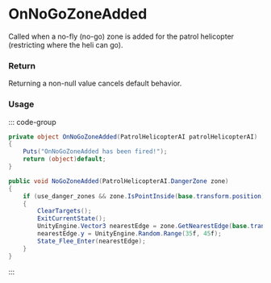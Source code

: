 # OnNoGoZoneAdded
<Badge type="info" text="Entity"/>[<Badge type="danger" text="Carbon Compatible"/>](https://github.com/CarbonCommunity/Carbon)[<Badge type="warning" text="Oxide Compatible"/>](https://github.com/OxideMod/Oxide.Rust)
Called when a no-fly (no-go) zone is added for the patrol helicopter (restricting where the heli can go).

### Return
Returning a non-null value cancels default behavior.

### Usage
::: code-group
```csharp [Example]
private object OnNoGoZoneAdded(PatrolHelicopterAI patrolHelicopterAI)
{
	Puts("OnNoGoZoneAdded has been fired!");
	return (object)default;
}
```
```csharp [Source — Assembly-CSharp @ PatrolHelicopterAI]
public void NoGoZoneAdded(PatrolHelicopterAI.DangerZone zone)
{
	if (use_danger_zones && zone.IsPointInside(base.transform.position))
	{
		ClearTargets();
		ExitCurrentState();
		UnityEngine.Vector3 nearestEdge = zone.GetNearestEdge(base.transform.position);
		nearestEdge.y = UnityEngine.Random.Range(35f, 45f);
		State_Flee_Enter(nearestEdge);
	}
}

```
:::
